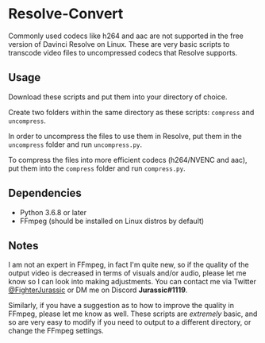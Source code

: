 # Resolve-Convert

Commonly used codecs like h264 and aac are not supported in the free version of Davinci Resolve on Linux. These are very basic scripts to transcode video files to uncompressed codecs that Resolve supports. 

## Usage
Download these scripts and put them into your directory of choice. 

Create two folders within the same directory as these scripts: `compress` and `uncompress`. 

In order to uncompress the files to use them in Resolve, put them in the `uncompress` folder and run `uncompress.py`. 

To compress the files into more efficient codecs (h264/NVENC and aac), put them into the `compress` folder and run `compress.py`.


## Dependencies
- Python 3.6.8 or later
- FFmpeg (should be installed on Linux distros by default)

## Notes
I am not an expert in FFmpeg, in fact I'm quite new, so if the quality of the output video is decreased in terms of visuals and/or audio, please let me know so I can look into making adjustments. You can contact me via Twitter [@FighterJurassic](https://twitter.com/FighterJurassic) or DM me on Discord **Jurassic#1119**. 

Similarly, if you have a suggestion as to how to improve the quality in FFmpeg, please let me know as well. These scripts are *extremely* basic, and so are very easy to modify if you need to output to a different directory, or change the FFmpeg settings.

